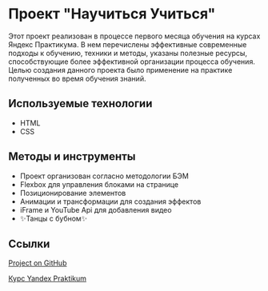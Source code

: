 # Проект "Научиться Учиться"

Этот проект реализован в процессе первого месяца обучения на курсах Яндекс Практикума. В нем перечислены эффективные современные подходы к обучению, техники и методы, указаны полезные ресурсы, способствующие более эффективной организации процесса обучения. Целью создания данного проекта было применение на практике полученных во время обучения знаний.

## Используемые технологии

- HTML
- CSS

## Методы и инструменты

- Проект организован согласно методологии БЭМ
- Flexbox для управления блоками на странице
- Позиционирование элементов
- Анимации и трансформации для создания эффектов
- iFrame и YouTube Api для добавления видео
- ✨Танцы с бубном✨

## Ссылки

[Project on GitHub](https://github.com/Vitcatman/how-to-learn)

[Курс Yandex Praktikum](https://praktikum.yandex.ru/profile/web-plus/)
